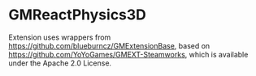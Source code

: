 # GMReactPhysics3D

Extension uses wrappers from https://github.com/blueburncz/GMExtensionBase, based on https://github.com/YoYoGames/GMEXT-Steamworks, which is available under the Apache 2.0 License.
